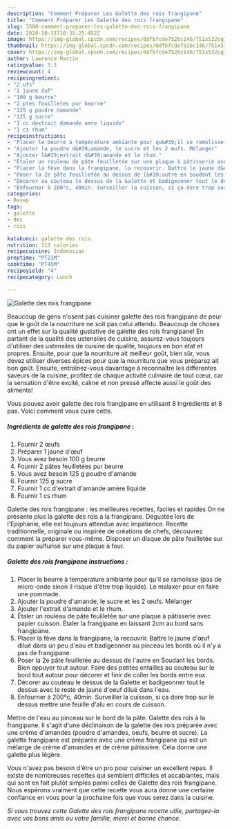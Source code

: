 ```yaml
---
description: "Comment Préparer Les Galette des rois frangipane"
title: "Comment Préparer Les Galette des rois frangipane"
slug: 3580-comment-preparer-les-galette-des-rois-frangipane
date: 2020-10-31T10:35:25.452Z
image: https://img-global.cpcdn.com/recipes/0dfbfcde7526c146/751x532cq70/galette-des-rois-frangipane-photo-principale-de-la-recette.jpg
thumbnail: https://img-global.cpcdn.com/recipes/0dfbfcde7526c146/751x532cq70/galette-des-rois-frangipane-photo-principale-de-la-recette.jpg
cover: https://img-global.cpcdn.com/recipes/0dfbfcde7526c146/751x532cq70/galette-des-rois-frangipane-photo-principale-de-la-recette.jpg
author: Lawrence Martin
ratingvalue: 3.3
reviewcount: 4
recipeingredient:
- "2 ufs"
- "1 jaune duf"
- "100 g beurre"
- "2 ptes feuilletes pur beurre"
- "125 g poudre damande"
- "125 g sucre"
- "1 cc dextrait damande amre liquide"
- "1 cs rhum"
recipeinstructions:
- "Placer le beurre à température ambiante pour qu&#39;il se ramolisse (pas de micro-onde sinon il risque d&#39;être trop liquide). Le malaxer pour en faire une pommade."
- "Ajouter la poudre d&#39;amande, le sucre et les 2 œufs. Mélanger"
- "Ajouter l&#39;extrait d&#39;amande et le rhum."
- "Étaler un rouleau de pâte feuilletée sur une plaque à pâtisserie avec papier cuisson. Étaler la frangipane en laissant 2cm au bord sans frangipane."
- "Placer la fève dans la frangipane, la recouvrir. Battre le jaune d&#39;œuf dilué dans un peu d&#39;eau et badigeonner au pinceau les bords où il n&#39;y a pas de frangipane."
- "Poser la 2e pâte feuilletée au dessus de l&#39;autre en Soudant les bords. Bien appuyer tout autour. Faire des petites entailles au couteau sur le bord tout autour pour décorer et finir de coller les bords entre eux."
- "Décorer au couteau le dessus de la Galette et badigeonner tout le dessus avec le reste de jaune d&#39;oeuf dilué dans l&#39;eau."
- "Enfourner à 200°c, 40min. Surveiller la cuisson, si ça dore trop sur le dessus mettre une feuille d&#39;alu en cours de cuisson."
categories:
- Resep
tags:
- galette
- des
- rois

katakunci: galette des rois 
nutrition: 113 calories
recipecuisine: Indonesian
preptime: "PT21M"
cooktime: "PT45M"
recipeyield: "4"
recipecategory: Lunch

---
```



![Galette des rois frangipane](https://img-global.cpcdn.com/recipes/0dfbfcde7526c146/751x532cq70/galette-des-rois-frangipane-photo-principale-de-la-recette.jpg)

Beaucoup de gens n'osent pas cuisiner galette des rois frangipane de peur que le goût de la nourriture ne soit pas celui attendu. Beaucoup de choses ont un effet sur la qualité gustative de galette des rois frangipane! En partant de la qualité des ustensiles de cuisine, assurez-vous toujours d'utiliser des ustensiles de cuisine de qualité, toujours en bon état et propres. Ensuite, pour que la nourriture ait meilleur goût, bien sûr, vous devez utiliser diverses épices pour que la nourriture que vous préparez ait bon goût. Ensuite, entraînez-vous davantage à reconnaître les différentes saveurs de la cuisine, profitez de chaque activité culinaire de tout cœur, car la sensation d'être excité, calme et non pressé affecte aussi le goût des aliments!

<!--inarticleads1-->

Vous pouvez avoir galette des rois frangipane en utilisant 8 Ingrédients et 8 pas. Voici comment vous cuire cette.

##### Ingrédients de galette des rois frangipane :

1. Fournir 2 œufs
1. Préparer 1 jaune d&#39;œuf
1. Vous avez besoin 100 g beurre
1. Fournir 2 pâtes feuilletées pur beurre
1. Vous avez besoin 125 g poudre d&#39;amande
1. Fournir 125 g sucre
1. Fournir 1 cc d&#39;extrait d&#39;amande amère liquide
1. Fournir 1 cs rhum


Galette des rois frangipane : les meilleures recettes, faciles et rapides On ne présente plus la galette des rois à la frangipane. Dégustée lors de l&#39;Epiphanie, elle est toujours attendue avec impatience. Recette traditionnelle, originale ou inspirée de créations de chefs, découvrez comment la préparer vous-même. Disposer un disque de pâte feuilletée sur du papier sulfurisé sur une plaque à four. 

<!--inarticleads2-->

##### Galette des rois frangipane instructions :

1. Placer le beurre à température ambiante pour qu&#39;il se ramolisse (pas de micro-onde sinon il risque d&#39;être trop liquide). Le malaxer pour en faire une pommade.
1. Ajouter la poudre d&#39;amande, le sucre et les 2 œufs. Mélanger
1. Ajouter l&#39;extrait d&#39;amande et le rhum.
1. Étaler un rouleau de pâte feuilletée sur une plaque à pâtisserie avec papier cuisson. Étaler la frangipane en laissant 2cm au bord sans frangipane.
1. Placer la fève dans la frangipane, la recouvrir. Battre le jaune d&#39;œuf dilué dans un peu d&#39;eau et badigeonner au pinceau les bords où il n&#39;y a pas de frangipane.
1. Poser la 2e pâte feuilletée au dessus de l&#39;autre en Soudant les bords. Bien appuyer tout autour. Faire des petites entailles au couteau sur le bord tout autour pour décorer et finir de coller les bords entre eux.
1. Décorer au couteau le dessus de la Galette et badigeonner tout le dessus avec le reste de jaune d&#39;oeuf dilué dans l&#39;eau.
1. Enfourner à 200°c, 40min. Surveiller la cuisson, si ça dore trop sur le dessus mettre une feuille d&#39;alu en cours de cuisson.


Mettre de l&#39;eau au pinceau sur le bord de la pâte. Galette des rois à la frangipane. Il s&#39;agit d&#39;une déclinaison de la galette des rois préparée avec une crème d&#39;amandes (poudre d&#39;amandes, oeufs, beurre et sucre). La galette frangipane est préparée avec une crème frangipane qui est un mélange de crème d&#39;amandes et de crème pâtissière. Cela donne une galette plus légère. 

<!--inarticleads1-->

<p>
Vous n'avez pas besoin d'être un pro pour cuisiner un excellent repas. Il existe de nombreuses recettes qui semblent difficiles et accablantes, mais qui sont en fait plutôt simples parmi celles de Galette des rois frangipane. Nous espérons vraiment que cette recette vous aura donné une certaine confiance en vous pour la prochaine fois que vous serez dans la cuisine.
</p>

<p>
<i>Si vous trouvez cette Galette des rois frangipane recette utile, partagez-la avec vos bons amis ou votre famille, merci et bonne chance.</i>
</p>
